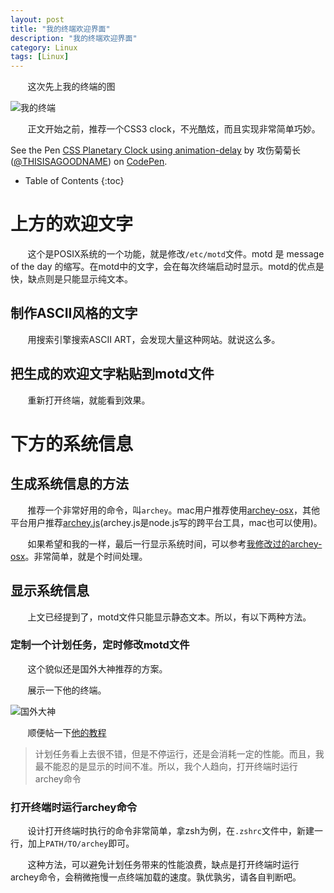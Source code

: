 ```yaml
---
layout: post
title: "我的终端欢迎界面"
description: "我的终端欢迎界面"
category: Linux
tags: [Linux]
---
```


&#160; &#160; &#160; &#160;这次先上我的终端的图

![我的终端](http://7xqrar.com1.z0.glb.clouddn.com/QQ20160518-1@2x.png)

<!-- more -->

&#160; &#160; &#160; &#160;正文开始之前，推荐一个CSS3 clock，不光酷炫，而且实现非常简单巧妙。

<p data-height="295" data-theme-id="0" data-slug-hash="YqbOyK" data-default-tab="css,result" data-user="THISISAGOODNAME" data-embed-version="2" class="codepen">See the Pen <a href="http://codepen.io/THISISAGOODNAME/pen/YqbOyK/">CSS Planetary Clock using animation-delay</a> by 攻伤菊菊长 (<a href="http://codepen.io/THISISAGOODNAME">@THISISAGOODNAME</a>) on <a href="http://codepen.io">CodePen</a>.</p>
<script async src="//assets.codepen.io/assets/embed/ei.js"></script>

* Table of Contents
{:toc}

# 上方的欢迎文字

&#160; &#160; &#160; &#160;这个是POSIX系统的一个功能，就是修改`/etc/motd`文件。motd 是 message of the day 的缩写。在motd中的文字，会在每次终端启动时显示。motd的优点是快，缺点则是只能显示纯文本。

## 制作ASCII风格的文字

&#160; &#160; &#160; &#160;用搜索引擎搜索ASCII ART，会发现大量这种网站。就说这么多。

## 把生成的欢迎文字粘贴到motd文件

&#160; &#160; &#160; &#160;重新打开终端，就能看到效果。

# 下方的系统信息

## 生成系统信息的方法

&#160; &#160; &#160; &#160;推荐一个非常好用的命令，叫`archey`。mac用户推荐使用[archey-osx](https://github.com/obihann/archey-osx)，其他平台用户推荐[archey.js](https://github.com/mixu/archey.js)(archey.js是node.js写的跨平台工具，mac也可以使用)。

&#160; &#160; &#160; &#160;如果希望和我的一样，最后一行显示系统时间，可以参考[我修改过的archey-osx](https://github.com/THISISAGOODNAME/archey-osx)。非常简单，就是个时间处理。

## 显示系统信息

&#160; &#160; &#160; &#160;上文已经提到了，motd文件只能显示静态文本。所以，有以下两种方法。

### 定制一个计划任务，定时修改motd文件

&#160; &#160; &#160; &#160;这个貌似还是国外大神推荐的方案。

&#160; &#160; &#160; &#160;展示一下他的终端。

![国外大神](http://www.mewbies.com/motd_images/mewbies_best_motd_in_color.png)

&#160; &#160; &#160; &#160;顺便帖一下[他的教程](http://www.mewbies.com/how_to_customize_your_console_login_message_tutorial.htm)

> 计划任务看上去很不错，但是不停运行，还是会消耗一定的性能。而且，我最不能忍的是显示的时间不准。所以，我个人趋向，打开终端时运行archey命令

### 打开终端时运行archey命令

&#160; &#160; &#160; &#160;设计打开终端时执行的命令非常简单，拿zsh为例，在`.zshrc`文件中，新建一行，加上`PATH/TO/archey`即可。

&#160; &#160; &#160; &#160;这种方法，可以避免计划任务带来的性能浪费，缺点是打开终端时运行archey命令，会稍微拖慢一点终端加载的速度。孰优孰劣，请各自判断吧。